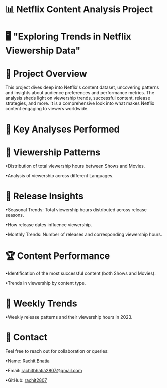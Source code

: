 # 📊 Netflix Content Analysis Project

# 🖥️ "Exploring Trends in Netflix Viewership Data"

# 🌟 Project Overview
This project dives deep into Netflix's content dataset, uncovering patterns and insights about audience preferences and performance metrics. The analysis sheds light on viewership trends, successful content, release strategies, and more. It is a comprehensive look into what makes Netflix content engaging to viewers worldwide.

# 🧪 Key Analyses Performed

# 🎥 Viewership Patterns

•Distribution of total viewership hours between Shows and Movies.

•Analysis of viewership across different Languages.

# 📆 Release Insights

•Seasonal Trends: Total viewership hours distributed across release seasons.

•How release dates influence viewership.

•Monthly Trends: Number of releases and corresponding viewership hours.

# 🏆 Content Performance

•Identification of the most successful content (both Shows and Movies).

•Trends in viewership by content type.

# 📅 Weekly Trends
•Weekly release patterns and their viewership hours in 2023.

# 📧 Contact

Feel free to reach out for collaboration or queries:

•Name: [Rachit Bhatia](https://www.linkedin.com/in/rachit-bhatia-7850b624a/)

•Email: rachitbhatia2807@gmail.com

•GitHub: [rachit2807](https://github.com/rachit2807)
